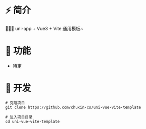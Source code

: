 # ⚡ 简介

🎉🎉🎉 uni-app + Vue3 + Vite 通用模板~

# 🍰 功能

- 待定

# 🚀 开发

```shell
# 克隆项目
git clone https://github.com/chuxin-cs/uni-vue-vite-template

# 进入项目目录
cd uni-vue-vite-template
```
